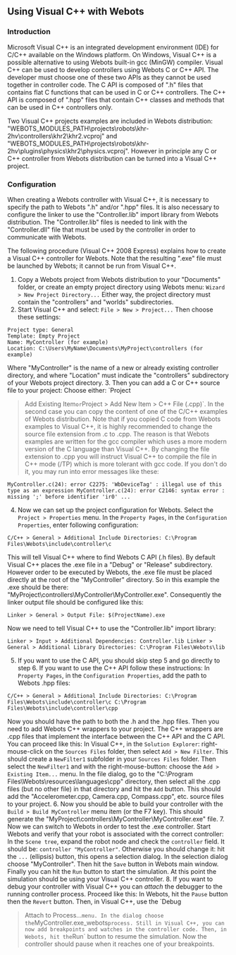## Using Visual C++ with Webots

### Introduction

Microsoft Visual C++ is an integrated development environment (IDE) for C/C++
available on the Windows platform. On Windows, Visual C++ is a possible
alternative to using Webots built-in gcc (MinGW) compiler. Visual C++ can be
used to develop controllers using Webots C or C++ API. The developer must choose
one of these two APIs as they cannot be used together in controller code. The C
API is composed of ".h" files that contains flat C functions that can be used in
C or C++ controllers. The C++ API is composed of ".hpp" files that contain C++
classes and methods that can be used in C++ controllers only.

Two Visual C++ projects examples are included in Webots distribution:
"WEBOTS\_MODULES\_PATH\projects\robots\khr-2hv\controllers\khr2\khr2.vcproj" and
"WEBOTS\_MODULES\_PATH\projects\robots\khr-
2hv\plugins\physics\khr2\physics.vcproj". However in principle any C or C++
controller from Webots distribution can be turned into a Visual C++ project.

### Configuration

When creating a Webots controller with Visual C++, it is necessary to specify
the path to Webots ".h" and/or ".hpp" files. It is also necessary to configure
the linker to use the "Controller.lib" import library from Webots distribution.
The "Controller.lib" files is needed to link with the "Controller.dll" file that
must be used by the controller in order to communicate with Webots.

The following procedure (Visual C++ 2008 Express) explains how to create a
Visual C++ controller for Webots. Note that the resulting ".exe" file must be
launched by Webots; it cannot be run from Visual C++.

1. Copy a Webots project from Webots distribution to your "Documents" folder, or
create an empty project directory using Webots menu: `Wizard > New Project
Directory...` Either way, the project directory must contain the "controllers"
and "worlds" subdirectories.
2. Start Visual C++ and select: `File > New > Project...` Then choose these
settings:

```
Project type: General
Template: Empty Project
Name: MyController (for example)
Location: C:\Users\MyName\Documents\MyProject\controllers (for example)
```

Where "MyController" is the name of a new or already existing controller
directory, and where "Location" must indicate the "controllers" subdirectory of
your Webots project directory.
3. Then you can add a C or C++ source file to your project: Choose either: `Project
> Add Existing Item` or `Project > Add New Item > C++ File (.cpp)`. In the
second case you can copy the content of one of the C/C++ examples of Webots
distribution. Note that if you copied C code from Webots examples to Visual C++,
it is highly recommended to change the source file extension from .c to .cpp.
The reason is that Webots examples are written for the gcc compiler which uses a
more modern version of the C language than Visual C++. By changing the file
extension to .cpp you will instruct Visual C++ to compile the file in C++ mode
(/TP) which is more tolerant with gcc code. If you don't do it, you may run into
error messages like these:

```
MyController.c(24): error C2275: 'WbDeviceTag' : illegal use of this type as an expression MyController.c(24): error C2146: syntax error : missing ';' before identifier 'ir0' ...
```


4. Now we can set up the project configuration for Webots. Select the `Project >
Properties` menu. In the `Property Pages`, in the `Configuration Properties`,
enter following configuration:

```
C/C++ > General > Additional Include Directories: C:\Program Files\Webots\include\controller\c
```

This will tell Visual C++ where to find Webots C API (.h files). By default
Visual C++ places the .exe file in a "Debug" or "Release" subdirectory. However
order to be executed by Webots, the .exe file must be placed directly at the
root of the "MyController" directory. So in this example the .exe should be
there: "MyProject\controllers\MyController\MyController.exe". Consequently the
linker output file should be configured like this:

```
Linker > General > Output File: $(ProjectName).exe
```

Now we need to tell Visual C++ to use the "Controller.lib" import library:

```
Linker > Input > Additional Dependencies: Controller.lib Linker > General > Additional Library Directories: C:\Program Files\Webots\lib
```


5. If you want to use the C API, you should skip step 5 and go directly to step 6.
If you want to use the C++ API follow these instructions: In `Property Pages`,
in the `Configuration Properties`, add the path to Webots .hpp files:

```
C/C++ > General > Additional Include Directories: C:\Program Files\Webots\include\controller\c C:\Program Files\Webots\include\controller\cpp
```

Now you should have the path to both the .h and the .hpp files. Then you need to
add Webots C++ wrappers to your project. The C++ wrappers are .cpp files that
implement the interface between the C++ API and the C API. You can proceed like
this: In Visual C++, in the `Solution Explorer`: right-mouse-click on the
`Sources Files` folder, then select `Add > New Filter`. This should create a
`NewFilter1` subfolder in your `Sources Files` folder. Then select the
`NewFilter1` and with the right-mouse-button: choose the `Add > Existing
Item...` menu. In the file dialog, go to the "C:\Program
Files\Webots\resources\languages\cpp" directory, then select all the .cpp files
(but no other file) in that directory and hit the `Add` button. This should add
the "Accelerometer.cpp, Camera.cpp, Compass.cpp", etc. source files to your
project.
6. Now you should be able to build your controller with the `Build > Build
MyController` menu item (or the F7 key). This should generate the
"MyProject\controllers\MyController\MyController.exe" file.
7. Now we can switch to Webots in order to test the .exe controller. Start Webots
and verify that your robot is associated with the correct controller: In the
`Scene tree`, expand the robot node and check the `controller` field. It should
be: `controller "MyController"`. Otherwise you should change it: hit the `...`
(ellipsis) button, this opens a selection dialog. In the selection dialog choose
"MyController". Then hit the `Save` button in Webots main window. Finally you
can hit the `Run` button to start the simulation. At this point the simulation
should be using your Visual C++ controller.
8. If you want to debug your controller with Visual C++ you can *attach* the
debugger to the running controller process. Proceed like this: In Webots, hit
the `Pause` button then the `Revert` button. Then, in Visual C++, use the `Debug
> Attach to Process...` menu. In the dialog choose the `MyController.exe_webots`
process. Still in Visual C++, you can now add breakpoints and watches in the
controller code. Then, in Webots, hit the `Run` button to resume the simulation.
Now the controller should pause when it reaches one of your breakpoints.

